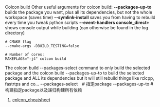 Colcon build
Other useful arguments for colcon build:
**--packages-up-to** builds the package you want, plus all its dependencies, but not the whole workspace (saves time)
**--symlink-install** saves you from having to rebuild every time you tweak python scripts
**--event-handlers console_direct+** shows console output while building (can otherwise be found in the log directory)

```
# CMAKE flag
--cmake-args -DBUILD_TESTING=false

# Number of cores:
MAKEFLAGS="-j4" colcon build
```

The colcon build --packages-select <name-of-pkg> command to only build the selected package and the colcon build --packages-up-to <name-of-pkg> to build the selected package and ALL its dependencies but it will still rebuild things like rclcpp, fastrtps and co...
--packages-select　# 指定package
--packages-up-to    # 构建指定package以及递归构建所有依赖

1. [colcon_cheatsheet](https://gist.github.com/chapulina/7400a708df655cbfba218e169fcad97f)